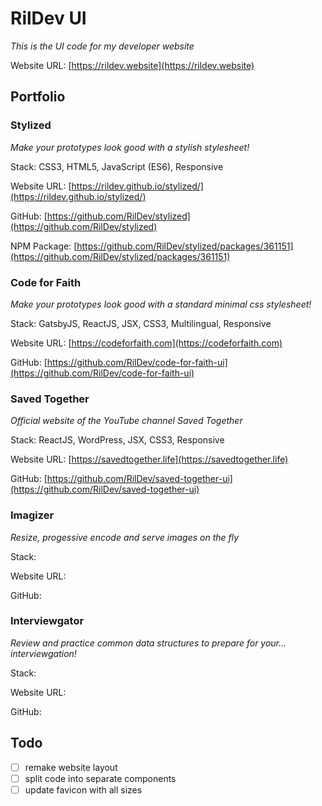 # RilDev UI

_This is the UI code for my developer website_

Website URL: [https://rildev.website](https://rildev.website)

## Portfolio

### Stylized

_Make your prototypes look good with a stylish stylesheet!_

Stack: CSS3, HTML5, JavaScript (ES6), Responsive

Website URL: [https://rildev.github.io/stylized/](https://rildev.github.io/stylized/)

GitHub: [https://github.com/RilDev/stylized](https://github.com/RilDev/stylized)

NPM Package: [https://github.com/RilDev/stylized/packages/361151](https://github.com/RilDev/stylized/packages/361151)

### Code for Faith

_Make your prototypes look good with a standard minimal css stylesheet!_

Stack: GatsbyJS, ReactJS, JSX, CSS3, Multilingual, Responsive

Website URL: [https://codeforfaith.com](https://codeforfaith.com)

GitHub: [https://github.com/RilDev/code-for-faith-ui](https://github.com/RilDev/code-for-faith-ui)

### Saved Together

_Official website of the YouTube channel Saved Together_

Stack: ReactJS, WordPress, JSX, CSS3, Responsive

Website URL: [https://savedtogether.life](https://savedtogether.life)

GitHub: [https://github.com/RilDev/saved-together-ui](https://github.com/RilDev/saved-together-ui)

### Imagizer

_Resize, progessive encode and serve images on the fly_

Stack: 

Website URL: 

GitHub: 

### Interviewgator

_Review and practice common data structures to prepare for your... interviewgation!_

Stack: 

Website URL: 

GitHub: 

## Todo

- [ ] remake website layout
- [ ] split code into separate components
- [ ] update favicon with all sizes
